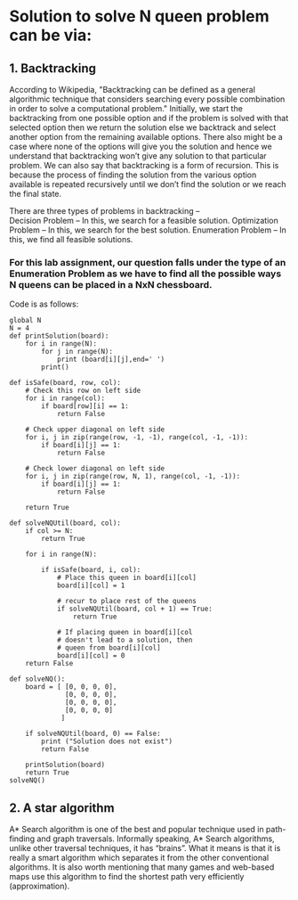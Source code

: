 # Solution to solve N queen problem can be via: 
## 1. Backtracking

According to Wikipedia, "Backtracking can be defined as a general algorithmic technique that considers searching every possible combination in order to solve a computational problem."
Initially, we start the backtracking from one possible option and if the problem is solved with that selected option then we return the solution else we backtrack and select another option from the remaining available options. There also might be a case where none of the options will give you the solution and hence we understand that backtracking won’t give any solution to that particular problem. We can also say that backtracking is a form of recursion. This is because the process of finding the solution from the various option available is repeated recursively until we don’t find the solution or we reach the final state. 

There are three types of problems in backtracking –  
Decision Problem – In this, we search for a feasible solution.
Optimization Problem – In this, we search for the best solution.
Enumeration Problem – In this, we find all feasible solutions.

### For this lab assignment, our question falls under the type of an Enumeration Problem as we have to find all the possible ways N queens can be placed in a NxN chessboard. 

Code is as follows:
``` 
global N
N = 4
def printSolution(board):
    for i in range(N):
        for j in range(N):
            print (board[i][j],end=' ')
        print()
 
def isSafe(board, row, col):
    # Check this row on left side
    for i in range(col):
        if board[row][i] == 1:
            return False
 
    # Check upper diagonal on left side
    for i, j in zip(range(row, -1, -1), range(col, -1, -1)):
        if board[i][j] == 1:
            return False
 
    # Check lower diagonal on left side
    for i, j in zip(range(row, N, 1), range(col, -1, -1)):
        if board[i][j] == 1:
            return False
 
    return True
 
def solveNQUtil(board, col):
    if col >= N:
        return True
 
    for i in range(N):
 
        if isSafe(board, i, col):
            # Place this queen in board[i][col]
            board[i][col] = 1
 
            # recur to place rest of the queens
            if solveNQUtil(board, col + 1) == True:
                return True
 
            # If placing queen in board[i][col
            # doesn't lead to a solution, then
            # queen from board[i][col]
            board[i][col] = 0
    return False

def solveNQ():
    board = [ [0, 0, 0, 0],
              [0, 0, 0, 0],
              [0, 0, 0, 0],
              [0, 0, 0, 0]
             ]
 
    if solveNQUtil(board, 0) == False:
        print ("Solution does not exist")
        return False
 
    printSolution(board)
    return True
solveNQ()
```

## 2. A star algorithm
A* Search algorithm is one of the best and popular technique used in path-finding and graph traversals. Informally speaking, A* Search algorithms, unlike other traversal techniques, it has “brains”. What it means is that it is really a smart algorithm which separates it from the other conventional algorithms. It is also worth mentioning that many games and web-based maps use this algorithm to find the shortest path very efficiently (approximation). 

